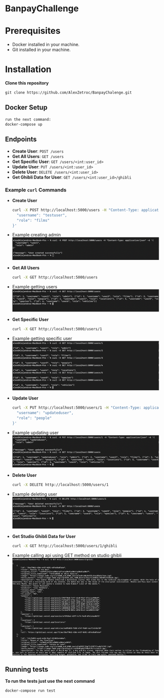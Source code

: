 # BanpayChallenge

# Prerequisites
- Docker installed in your machine.
- Git installed in your machine.

# Installation
**Clone this repository**

    git clone https://github.com/AlexZetroc/BanpayChalenge.git

## Docker Setup

    run the next command:
    docker-compose up

## Endpoints

- **Create User**: `POST /users`
- **Get All Users**: `GET /users`
- **Get Specific User**: `GET /users/<int:user_id>`
- **Update User**: `PUT /users/<int:user_id>`
- **Delete User**: `DELETE /users/<int:user_id>`
- **Get Ghibli Data for User**: `GET /users/<int:user_id>/ghibli`

### Example `curl` Commands

- **Create User**

    ```sh
    curl -X POST http://localhost:5000/users -H "Content-Type: application/json" -d '{
      "username": "testuser",
      "role": "films"
    }'
    ```
- Example creating admin
  ![Example image](images/createuser1.png)


- **Get All Users**

    ```sh
    curl -X GET http://localhost:5000/users
    ```
  
- Example getting users
  ![Example image](images/getusers.png)

- **Get Specific User**

    ```sh
    curl -X GET http://localhost:5000/users/1
    ```
  
- Example getting specific user
  ![Example image](images/getindividualuser.png)

- **Update User**

    ```sh
    curl -X PUT http://localhost:5000/users/1 -H "Content-Type: application/json" -d '{
      "username": "updateduser",
      "role": "people"
    }'
    ```
  
- Example updating user
  ![Example image](images/updateuser.png)

- **Delete User**

    ```sh
    curl -X DELETE http://localhost:5000/users/1
    ```
  
- Example deleting user
  ![Example image](images/deleteuser.png)

- **Get Studio Ghibli Data for User**

    ```sh
    curl -X GET http://localhost:5000/users/1/ghibli
    ```

- Example calling api using GET method on studio ghibli
  ![Example image](images/getstudioghibliapi.png)

## Running tests

**To run the tests just use the next command**

  ```sh
  docker-compose run test
  ```
